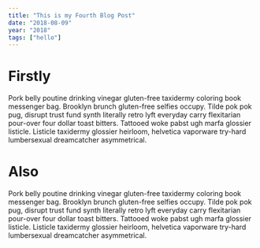 ```yaml
---
title: "This is my Fourth Blog Post"
date: "2018-08-09"
year: "2018"
tags: ["hello"]
---
```


# Firstly

Pork belly poutine drinking vinegar gluten-free taxidermy
coloring book messenger bag. Brooklyn brunch gluten-free selfies occupy.
Tilde pok pok pug, disrupt trust fund synth literally retro lyft
everyday carry flexitarian pour-over four dollar toast bitters. Tattooed
woke pabst ugh marfa glossier listicle. Listicle taxidermy glossier
heirloom, helvetica vaporware try-hard lumbersexual dreamcatcher
asymmetrical.

# Also

Pork belly poutine drinking vinegar gluten-free taxidermy
coloring book messenger bag. Brooklyn brunch gluten-free selfies occupy.
Tilde pok pok pug, disrupt trust fund synth literally retro lyft
everyday carry flexitarian pour-over four dollar toast bitters. Tattooed
woke pabst ugh marfa glossier listicle. Listicle taxidermy glossier
heirloom, helvetica vaporware try-hard lumbersexual dreamcatcher
asymmetrical.
